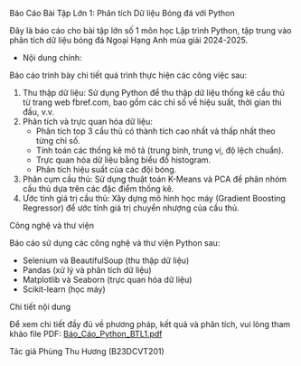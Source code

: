 Báo Cáo Bài Tập Lớn 1: Phân tích Dữ liệu Bóng đá với Python

Đây là báo cáo cho bài tập lớn số 1 môn học Lập trình Python, tập trung vào phân tích dữ liệu bóng đá Ngoại Hạng Anh mùa giải 2024-2025.

* Nội dung chính:

Báo cáo trình bày chi tiết quá trình thực hiện các công việc sau:

1.  Thu thập dữ liệu: Sử dụng Python để thu thập dữ liệu thống kê cầu thủ từ trang web fbref.com, bao gồm các chỉ số về hiệu suất, thời gian thi đấu, v.v.
2.  Phân tích và trực quan hóa dữ liệu:
    - Phân tích top 3 cầu thủ có thành tích cao nhất và thấp nhất theo từng chỉ số.
    - Tính toán các thống kê mô tả (trung bình, trung vị, độ lệch chuẩn).
    - Trực quan hóa dữ liệu bằng biểu đồ histogram.
    - Phân tích hiệu suất của các đội bóng.
3.  Phân cụm cầu thủ: Sử dụng thuật toán K-Means và PCA để phân nhóm cầu thủ dựa trên các đặc điểm thống kê.
4.  Ước tính giá trị cầu thủ: Xây dựng mô hình học máy (Gradient Boosting Regressor) để ước tính giá trị chuyển nhượng của cầu thủ.

Công nghệ và thư viện

Báo cáo sử dụng các công nghệ và thư viện Python sau:

  - Selenium và BeautifulSoup (thu thập dữ liệu)
  - Pandas (xử lý và phân tích dữ liệu)
  - Matplotlib và Seaborn (trực quan hóa dữ liệu)
  - Scikit-learn (học máy)

Chi tiết nội dung

Để xem chi tiết đầy đủ về phương pháp, kết quả và phân tích, vui lòng tham khảo file PDF:  [Báo_Cáo_Python_BTL1.pdf](Báo_Cáo_Python_BTL1.pdf)

Tác giả
Phùng Thu Hương (B23DCVT201)

 
 
